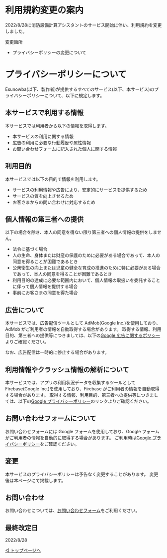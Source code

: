 # 利用規約変更の案内

2022/8/28に消防設備計算アシスタントのサービス開始に伴い、利用規約を変更しました。

変更箇所

- プライバシーポリシーの変更について

# プライバシーポリシーについて

Esunowba(以下、製作者)が提供するすべてのサービス(以下、本サービス)のプライバシーポリシーについて、以下に規定します。

## 本サービスで利用する情報

本サービスでは利用者から以下の情報を取得します。

- 本サービスの利用に関する情報
- 広告の利用に必要な行動履歴や属性情報
- お問い合わせフォームに記入された個人に関する情報

## 利用目的

本サービスでは以下の目的で情報を利用します。

- サービスの利用情報や広告により、安定的にサービスを提供するため
- サービスの質を向上させるため
- お客さまからの問い合わせに対応するため

## 個人情報の第三者への提供

以下の場合を除き、本人の同意を得ない限り第三者への個人情報の提供をしません。

- 法令に基づく場合
- 人の生命、身体または財産の保護のために必要がある場合であって、本人の同意を得ることが困難であるとき
- 公衆衛生の向上または児童の健全な育成の推進のために特に必要がある場合であって、本人の同意を得ることが困難であるとき
- 利用目的の達成に必要な範囲内において、個人情報の取扱いを委託することに伴って個人情報を提供する場合
- 事前にお客さまの同意を得た場合

## 広告について

本サービスでは、広告配信ツールとして AdMob(Google Inc.)を使用しており、AdMob がご利用者の情報を自動取得する場合があります。
取得する情報、利用目的、第三者への提供等につきましては、以下の[Google 広告に関するポリシー](https://policies.google.com/technologies/ads?hl=ja)よりご確認ください。

なお、広告配信は一時的に停止する場合があります。

## 利用情報やクラッシュ情報の解析について

本サービスでは、アプリの利用状況データを収集するツールとして Firebase(Google Inc.)を使用しており、Firebase がご利用者の情報を自動取得する場合があります。
取得する情報、利用目的、第三者への提供等につきましては、以下の[Google プライバシーポリシー](https://policies.google.com/privacy?hl=ja)のリンクよりご確認ください。

## お問い合わせフォームについて

お問い合わせフォームには Google フォームを使用しており、Google フォームがご利用者の情報を自動的に取得する場合があります。
ご利用時は[Google プライバシーポリシー](https://policies.google.com/privacy?hl=ja)をご確認ください。

## 変更

本サービスのプライバシーポリシーは予告なく変更することがあります。
変更後は本ページにて掲載します。

## お問い合わせ

お問い合わせについては、[お問い合わせフォーム](https://forms.gle/6G7RaQP7uG7ufKSP8)をご利用ください。

## 最終改定日

2022/8/28

[◁ トップページへ](./home.md)
